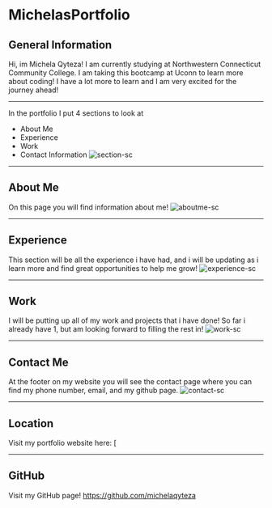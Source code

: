 # MichelasPortfolio

## General Information 
Hi, im Michela Qyteza! I am currently studying at Northwestern Connecticut Community College. 
I am taking this bootcamp at Uconn to learn more about coding! I have a lot more to learn 
and I am very excited for the journey ahead! 

--- 
In the portfolio I put 4 sections to look at 
* About Me
* Experience
* Work
* Contact Information 
![section-sc](https://user-images.githubusercontent.com/79170338/113499341-402b5200-94e3-11eb-8893-96616f4da97e.png)

---
## About Me
On this page you will find information about me! 
![aboutme-sc](https://user-images.githubusercontent.com/79170338/113499288-c5facd80-94e2-11eb-944d-32190fa1d1c3.png)

---
## Experience
This section will be all the experience i have had, and i will be updating as i learn more and find great opportunities to help me grow! 
![experience-sc](https://user-images.githubusercontent.com/79170338/113499327-1d993900-94e3-11eb-8bc2-827f007cf687.png)

---
## Work 
I will be putting up all of my work and projects that i have done! So far i already have 1, but am looking forward to filling the rest in! 
![work-sc](https://user-images.githubusercontent.com/79170338/113499370-8a143800-94e3-11eb-8182-1aae9617a4e2.png)

---
## Contact Me
At the footer on my website you will see the contact page where you can find my phone number, email, and my github page. 
![contact-sc](https://user-images.githubusercontent.com/79170338/113499409-cba4e300-94e3-11eb-9456-bf89895bc185.png)

---
## Location 
Visit my portfolio website here: [

---
## GitHub
Visit my GitHub page! https://github.com/michelaqyteza







